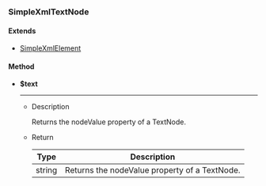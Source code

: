 ### SimpleXmlTextNode

#### Extends

- [SimpleXmlElement](./SimpleXmlElement.md)

#### Method

- **$text**
  ***
  - Description

    Returns the nodeValue property of a TextNode.

  - Return

    | Type | Description |
    |:---:|---|
    | string | Returns the nodeValue property of a TextNode. |
